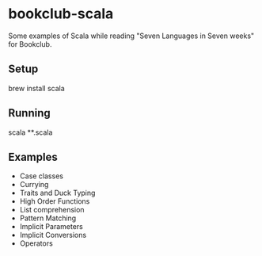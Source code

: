bookclub-scala
==============

Some examples of Scala while reading "Seven Languages in Seven weeks" for Bookclub.

## Setup

  brew install scala

## Running

  scala **.scala

## Examples

* Case classes
* Currying
* Traits and Duck Typing
* High Order Functions
* List comprehension
* Pattern Matching
* Implicit Parameters
* Implicit Conversions
* Operators
